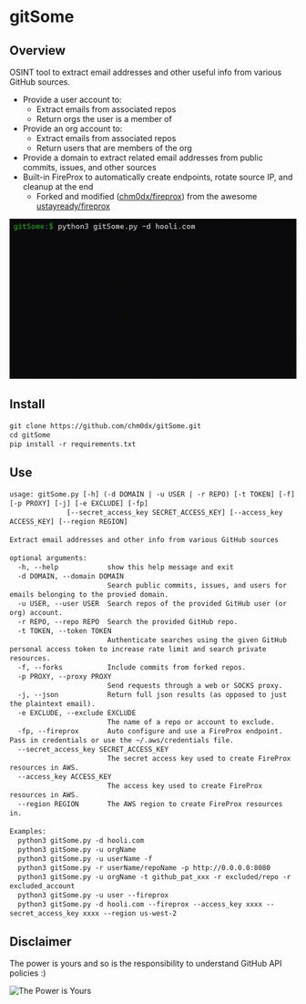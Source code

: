 # gitSome

## Overview

OSINT tool to extract email addresses and other useful info from various GitHub sources.

 * Provide a user account to:
    * Extract emails from associated repos
    * Return orgs the user is a member of
 * Provide an org account to:
    * Extract emails from associated repos
    * Return users that are members of the org
 * Provide a domain to extract related email addresses from public commits, issues, and other sources
 * Built-in FireProx to automatically create endpoints, rotate source IP, and cleanup at the end
    * Forked and modified ([chm0dx/fireprox](https://github.com/chm0dx/fireprox)) from the awesome [ustayready/fireprox](https://github.com/ustayready/fireprox)

![alt text](./gitSome_demo.gif "Quick Demo")

## Install

    git clone https://github.com/chm0dx/gitSome.git
    cd gitSome
    pip install -r requirements.txt

## Use

    usage: gitSome.py [-h] (-d DOMAIN | -u USER | -r REPO) [-t TOKEN] [-f] [-p PROXY] [-j] [-e EXCLUDE] [-fp]
                  [--secret_access_key SECRET_ACCESS_KEY] [--access_key ACCESS_KEY] [--region REGION]

    Extract email addresses and other info from various GitHub sources

    optional arguments:
      -h, --help            show this help message and exit
      -d DOMAIN, --domain DOMAIN
                            Search public commits, issues, and users for emails belonging to the provied domain.
      -u USER, --user USER  Search repos of the provided GitHub user (or org) account.
      -r REPO, --repo REPO  Search the provided GitHub repo.
      -t TOKEN, --token TOKEN
                            Authenticate searches using the given GitHub personal access token to increase rate limit and search private resources.
      -f, --forks           Include commits from forked repos.
      -p PROXY, --proxy PROXY
                            Send requests through a web or SOCKS proxy.
      -j, --json            Return full json results (as opposed to just the plaintext email).
      -e EXCLUDE, --exclude EXCLUDE
                            The name of a repo or account to exclude.
      -fp, --fireprox       Auto configure and use a FireProx endpoint. Pass in credentials or use the ~/.aws/credentials file.
      --secret_access_key SECRET_ACCESS_KEY
                            The secret access key used to create FireProx resources in AWS.
      --access_key ACCESS_KEY
                            The access key used to create FireProx resources in AWS.
      --region REGION       The AWS region to create FireProx resources in.

    Examples:
      python3 gitSome.py -d hooli.com
      python3 gitSome.py -u orgName
      python3 gitSome.py -u userName -f
      python3 gitSome.py -r userName/repoName -p http://0.0.0.0:8080
      python3 gitSome.py -u orgName -t github_pat_xxx -r excluded/repo -r excluded_account
      python3 gitSome.py -u user --fireprox
      python3 gitSome.py -d hooli.com --fireprox --access_key xxxx --secret_access_key xxxx --region us-west-2

## Disclaimer

The power is yours and so is the responsibility to understand GitHub API policies :)

![The Power is Yours](https://media.tenor.com/YMAt_1_FryQAAAAC/captain-planet-planet.gif)
